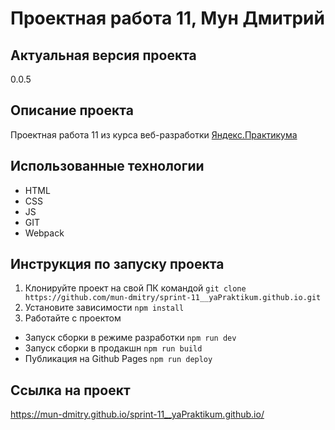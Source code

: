 # Проектная работа 11, Мун Дмитрий
## Актуальная версия проекта
0.0.5
## Описание проекта
Проектная работа 11 из курса веб-разработки [Яндекс.Практикума](https://praktikum.yandex.ru/)
## Использованные технологии
- HTML
- CSS
- JS
- GIT
- Webpack
## Инструкция по запуску проекта
1. Клонируйте проект на свой ПК командой
`git clone https://github.com/mun-dmitry/sprint-11__yaPraktikum.github.io.git`
2. Установите зависимости
`npm install`
3. Работайте с проектом
- Запуск сборки в режиме разработки
`npm run dev`
- Запуск сборки в продакшн
`npm run build`
- Публикация на Github Pages
`npm run deploy`
## Ссылка на проект
https://mun-dmitry.github.io/sprint-11__yaPraktikum.github.io/